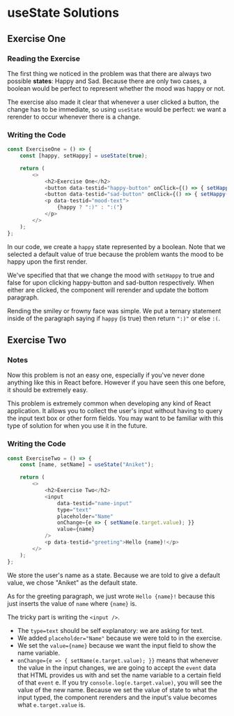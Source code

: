 # useState Solutions

## Exercise One
### Reading the Exercise
The first thing we noticed in the problem was that there are always two possible __states__: Happy and Sad. Because there are only two cases, a boolean would be perfect to represent whether the mood was happy or not.

The exercise also made it clear that whenever a user clicked a button, the change has to be immediate, so using ```useState``` would be perfect: we want a rerender to occur whenever there is a change.

### Writing the Code

```javascript
const ExerciseOne = () => {
    const [happy, setHappy] = useState(true);

    return (
        <>
            <h2>Exercise One</h2>
            <button data-testid="happy-button" onClick={() => { setHappy(true); }}>Happy</button>
            <button data-testid="sad-button" onClick={() => { setHappy(false); }}>Sad</button>
            <p data-testid="mood-text">
                {happy ? ":)" : ":("}
            </p>
        </>
    );
};
```

In our code, we create a ```happy``` state represented by a boolean. Note that we selected a default value of true because the problem wants the mood to be happy upon the first render.

We've specified that that we change the mood with ```setHappy``` to true and false for upon clicking happy-button and sad-button respectively. When either are clicked, the component will rerender and update the bottom paragraph.

Rending the smiley or frowny face was simple. We put a ternary statement inside of the paragraph saying if ```happy``` (is true) then return ```":)"``` or else ```:(```.

## Exercise Two
### Notes
Now this problem is not an easy one, especially if you've never done anything like this in React before. However if you have seen this one before, it should be extremely easy.

This problem is extremely common when developing any kind of React application. It allows you to collect the user's input without having to query the input text box or other form fields. You may want to be familiar with this type of solution for when you use it in the future.

### Writing the Code
```javascript
const ExerciseTwo = () => {
    const [name, setName] = useState("Aniket");

    return (
        <>
            <h2>Exercise Two</h2>
            <input
                data-testid="name-input"
                type="text"
                placeholder="Name"
                onChange={e => { setName(e.target.value); }}
                value={name}
            />
            <p data-testid="greeting">Hello {name}!</p>
        </>
    );
};
```

We store the user's name as a state. Because we are told to give a default value, we chose "Aniket" as the default state.

As for the greeting paragraph, we just wrote ```Hello {name}!``` because this just inserts the value of ```name``` where ```{name}``` is.

The tricky part is writing the ```<input />```.
- The ```type=text``` should be self explanatory: we are asking for text.
- We added ```placeholder="Name"``` because we were told to in the exercise.
- We set the ```value={name}``` because we want the input field to show the name variable.
- ```onChange={e => { setName(e.target.value); }}``` means that whenever the value in the input changes, we are going to accept the ```event``` data that HTML provides us with and set the name variable to a certain field of that ```event``` e. If you try ```console.log(e.target.value)```, you will see the value of the new name. Because we set the value of state to what the input typed, the component rerenders and the input's value becomes what ```e.target.value``` is.